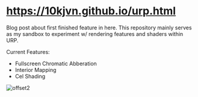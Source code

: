 # https://10kjvn.github.io/urp.html

Blog post about first finished feature in here.
This repository mainly serves as my sandbox to experiment w/ rendering features and shaders within URP.

Current Features:
- Fullscreen Chromatic Abberation
- Interior Mapping
- Cel Shading

  
![offset2](https://github.com/user-attachments/assets/8e398657-e473-422a-a65b-2bdc7fe59498)
